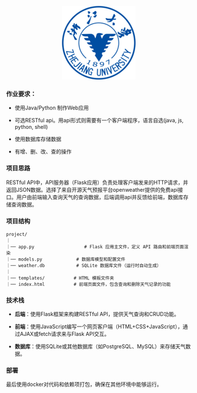 



<div align="center">
  <img src="./浙江大学-logo.svg" alt="浙江大学 Logo" width="200"/>
</div>

### 作业要求：

- 使用Java/Python 制作Web应用

- 可选RESTful api。用api形式则需要有一个客户端程序，语言自选(java, js, python, shell)

- 使用数据库存储数据

- 有增、删、改、查的操作 

### 项目思路

  RESTful API中，API服务器（Flask应用）负责处理客户端发来的HTTP请求，并返回JSON数据。选择了来自开源天气预报平台openweather提供的免费api接口。用户由前端输入查询天气的查询数据，后端调用api并反馈给前端，数据库存储查询数据。

### 项目结构

```
project/
｜
｜── app.py                   # Flask 应用主文件，定义 API 路由和前端页面渲染
｜── models.py             # 数据库模型和配置文件
｜── weather.db            # SQLite 数据库文件（运行时自动生成）
｜
｜── templates/           # HTML 模板文件夹
｜── index.html           # 前端页面文件，包含查询和删除天气记录的功能
```




### 技术栈

-	**后端**：使用Flask框架来构建RESTful API，提供天气查询和CRUD功能。

- **前端**：使用JavaScript编写一个网页客户端（HTML+CSS+JavaScript），通过AJAX或fetch请求来与Flask API交互。

-	**数据库**：使用SQLite或其他数据库（如PostgreSQL、MySQL）来存储天气数据。

### 部署

  最后使用docker对代码和依赖项打包，确保在其他环境中能够运行。
